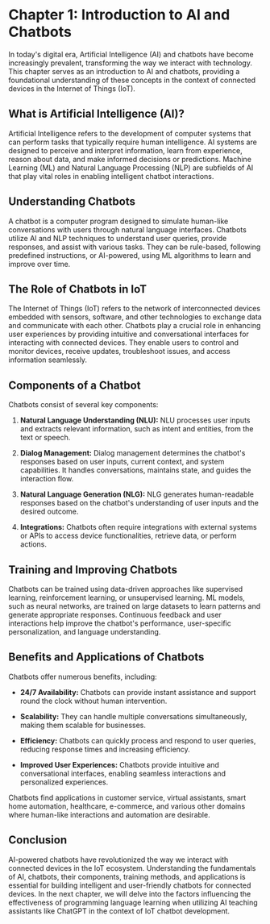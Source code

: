 Chapter 1: Introduction to AI and Chatbots
==========================================

In today's digital era, Artificial Intelligence (AI) and chatbots have become increasingly prevalent, transforming the way we interact with technology. This chapter serves as an introduction to AI and chatbots, providing a foundational understanding of these concepts in the context of connected devices in the Internet of Things (IoT).

**What is Artificial Intelligence (AI)?**
-----------------------------------------

Artificial Intelligence refers to the development of computer systems that can perform tasks that typically require human intelligence. AI systems are designed to perceive and interpret information, learn from experience, reason about data, and make informed decisions or predictions. Machine Learning (ML) and Natural Language Processing (NLP) are subfields of AI that play vital roles in enabling intelligent chatbot interactions.

**Understanding Chatbots**
--------------------------

A chatbot is a computer program designed to simulate human-like conversations with users through natural language interfaces. Chatbots utilize AI and NLP techniques to understand user queries, provide responses, and assist with various tasks. They can be rule-based, following predefined instructions, or AI-powered, using ML algorithms to learn and improve over time.

**The Role of Chatbots in IoT**
-------------------------------

The Internet of Things (IoT) refers to the network of interconnected devices embedded with sensors, software, and other technologies to exchange data and communicate with each other. Chatbots play a crucial role in enhancing user experiences by providing intuitive and conversational interfaces for interacting with connected devices. They enable users to control and monitor devices, receive updates, troubleshoot issues, and access information seamlessly.

**Components of a Chatbot**
---------------------------

Chatbots consist of several key components:

1. **Natural Language Understanding (NLU):** NLU processes user inputs and extracts relevant information, such as intent and entities, from the text or speech.

2. **Dialog Management:** Dialog management determines the chatbot's responses based on user inputs, current context, and system capabilities. It handles conversations, maintains state, and guides the interaction flow.

3. **Natural Language Generation (NLG):** NLG generates human-readable responses based on the chatbot's understanding of user inputs and the desired outcome.

4. **Integrations:** Chatbots often require integrations with external systems or APIs to access device functionalities, retrieve data, or perform actions.

**Training and Improving Chatbots**
-----------------------------------

Chatbots can be trained using data-driven approaches like supervised learning, reinforcement learning, or unsupervised learning. ML models, such as neural networks, are trained on large datasets to learn patterns and generate appropriate responses. Continuous feedback and user interactions help improve the chatbot's performance, user-specific personalization, and language understanding.

**Benefits and Applications of Chatbots**
-----------------------------------------

Chatbots offer numerous benefits, including:

* **24/7 Availability:** Chatbots can provide instant assistance and support round the clock without human intervention.

* **Scalability:** They can handle multiple conversations simultaneously, making them scalable for businesses.

* **Efficiency:** Chatbots can quickly process and respond to user queries, reducing response times and increasing efficiency.

* **Improved User Experiences:** Chatbots provide intuitive and conversational interfaces, enabling seamless interactions and personalized experiences.

Chatbots find applications in customer service, virtual assistants, smart home automation, healthcare, e-commerce, and various other domains where human-like interactions and automation are desirable.

**Conclusion**
--------------

AI-powered chatbots have revolutionized the way we interact with connected devices in the IoT ecosystem. Understanding the fundamentals of AI, chatbots, their components, training methods, and applications is essential for building intelligent and user-friendly chatbots for connected devices. In the next chapter, we will delve into the factors influencing the effectiveness of programming language learning when utilizing AI teaching assistants like ChatGPT in the context of IoT chatbot development.
